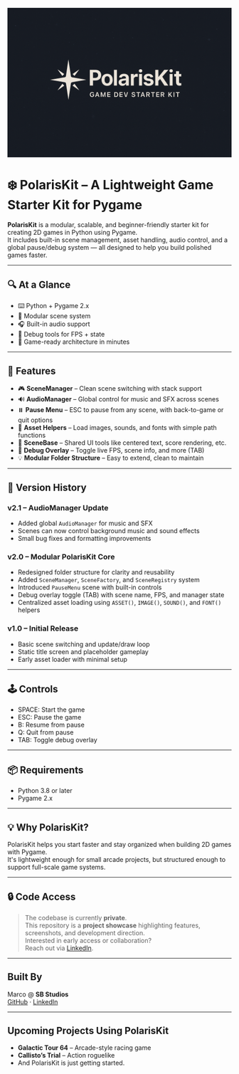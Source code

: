 <p align="center">
  <img src="images/background_image.png" width="640" alt="PolarisKit Title Screen">
</p>

# ❄️ PolarisKit – A Lightweight Game Starter Kit for Pygame

**PolarisKit** is a modular, scalable, and beginner-friendly starter kit for creating 2D games in Python using Pygame.  
It includes built-in scene management, asset handling, audio control, and a global pause/debug system — all designed to help you build polished games faster.

---

## 🔍 At a Glance

- ⌨️ Python + Pygame 2.x
- 🧱 Modular scene system
- 🎧 Built-in audio support
- 🧪 Debug tools for FPS + state
- 🚀 Game-ready architecture in minutes

---

## 🚀 Features

- 🎮 **SceneManager** – Clean scene switching with stack support  
- 🔊 **AudioManager** – Global control for music and SFX across scenes  
- ⏸️ **Pause Menu** – ESC to pause from any scene, with back-to-game or quit options  
- 🎨 **Asset Helpers** – Load images, sounds, and fonts with simple path functions  
- 🧱 **SceneBase** – Shared UI tools like centered text, score rendering, etc.  
- 🧪 **Debug Overlay** – Toggle live FPS, scene info, and more (TAB)  
- 💡 **Modular Folder Structure** – Easy to extend, clean to maintain  

---

## 📘 Version History

### v2.1 – AudioManager Update
- Added global `AudioManager` for music and SFX
- Scenes can now control background music and sound effects
- Small bug fixes and formatting improvements

### v2.0 – Modular PolarisKit Core
- Redesigned folder structure for clarity and reusability
- Added `SceneManager`, `SceneFactory`, and `SceneRegistry` system
- Introduced `PauseMenu` scene with built-in controls
- Debug overlay toggle (TAB) with scene name, FPS, and manager state
- Centralized asset loading using `ASSET()`, `IMAGE()`, `SOUND()`, and `FONT()` helpers

### v1.0 – Initial Release
- Basic scene switching and update/draw loop
- Static title screen and placeholder gameplay
- Early asset loader with minimal setup

---

## 🕹️ Controls

- SPACE: Start the game  
- ESC: Pause the game  
- B: Resume from pause  
- Q: Quit from pause  
- TAB: Toggle debug overlay  

---

## 📦 Requirements

- Python 3.8 or later  
- Pygame 2.x  

---

## 💡 Why PolarisKit?

PolarisKit helps you start faster and stay organized when building 2D games with Pygame.  
It's lightweight enough for small arcade projects, but structured enough to support full-scale game systems.

---

## 🔒 Code Access

> The codebase is currently **private**.  
> This repository is a **project showcase** highlighting features, screenshots, and development direction.  
> Interested in early access or collaboration?  
> Reach out via [LinkedIn](https://www.linkedin.com/in/marco-a-gonzalez99).

---

## Built By

Marco @ **SB Studios**  
[GitHub](https://github.com/marcogonzalez99) · [LinkedIn](https://www.linkedin.com/in/marco-a-gonzalez99)

---

## Upcoming Projects Using PolarisKit

- **Galactic Tour 64** – Arcade-style racing game  
- **Callisto’s Trial** – Action roguelike 
- And PolarisKit is just getting started.
